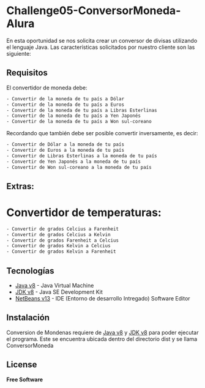 # Challenge05-ConversorMoneda-Alura

En esta oportunidad se nos solicita crear un conversor de divisas utilizando 
el lenguaje  Java. Las características solicitados por nuestro cliente son las 
siguiente:

## Requisitos

El convertidor de moneda debe:

```sh
- Convertir de la moneda de tu país a Dólar
- Convertir de la moneda de tu país a Euros
- Convertir de la moneda de tu país a Libras Esterlinas
- Convertir de la moneda de tu país a Yen Japonés
- Convertir de la moneda de tu país a Won sul-coreano
```
Recordando  que también debe ser posible convertir inversamente, es decir:

```sh
- Convertir de Dólar a la moneda de tu país
- Convertir de Euros a la moneda de tu país
- Convertir de Libras Esterlinas a la moneda de tu país
- Convertir de Yen Japonés a la moneda de tu país
- Convertir de Won sul-coreano a la moneda de tu país
```
## Extras:

# Convertidor de temperaturas:

```sh
- Convertir de grados Celcius a Farenheit
- Convertir de grados Celcius a Kelvin 
- Convertir de grados Farenheit a Celcius
- Convertir de grados Kelvin a Celcius
- Convertir de grados Kelvin a Farenheit
```

## Tecnologías

- [Java v8](https://www.java.com/es/download/ie_manual.jsp) - Java Virtual Machine
- [JDK v8](https://www.oracle.com/cl/java/technologies/javase/javase8-archive-downloads.html) - Java SE Development Kit 
- [NetBeans v13](https://netbeans.apache.org/download/nb13/nb13.html) - IDE (Entorno de desarrollo Intregado) Software Editor

## Instalación

Conversion de Mondenas requiere de [Java v8](https://www.java.com/es/download/ie_manual.jsp) y [JDK v8](https://www.oracle.com/cl/java/technologies/javase/javase8-archive-downloads.html)
para poder ejecutar el programa. Este se encuentra ubicada dentro del directorio dist y se llama ConversorMoneda

## License

**Free Software**

